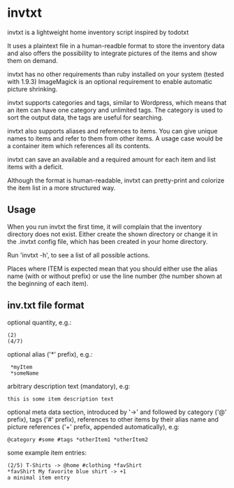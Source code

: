 invtxt
======

invtxt is a lightweight home inventory script inspired by todotxt

It uses a plaintext file in a human-readble format to store the inventory data and also offers the possibility to integrate pictures of the items and show them on demand.

invtxt has no other requirements than ruby installed on your system (tested with 1.9.3)
ImageMagick is an optional requirement to enable automatic picture shrinking.

invtxt supports categories and tags, similar to Wordpress, which means that an item can have one category and unlimited tags. The category is used to sort the output data, the tags are useful for searching.

invtxt also supports aliases and references to items. You can give unique names to items and refer to them from other items. A usage case would be a container item which references all its contents.

invtxt can save an available and a required amount for each item and list items with a deficit.

Although the format is human-readable, invtxt can pretty-print and colorize the item list in a more structured way.

Usage
-----

When you run invtxt the first time, it will complain that the inventory directory does not exist. Either create the shown directory or change it in the .invtxt config file, which has been created in your home directory.

Run 'invtxt -h', to see a list of all possible actions.

Places where ITEM is expected mean that you should either use the alias name (with or without prefix) or use the line number (the number shown at the beginning of each item).

inv.txt file format
-------------------

optional quantity, e.g.:

```
(2)
(4/7)
```

optional alias ('*' prefix), e.g.:

```
 *myItem
 *someName
```

arbitrary description text (mandatory), e.g:

```
this is some item description text
```

optional meta data section, introduced by '->' and followed by category ('@' prefix), tags ('#' prefix), references to other items by their alias name and picture references ('+' prefix, appended automatically), e.g:

```
@category #some #tags *otherItem1 *otherItem2
```

some example item entries:

```
(2/5) T-Shirts -> @home #clothing *favShirt
*favShirt My favorite blue shirt -> +1
a minimal item entry
```
